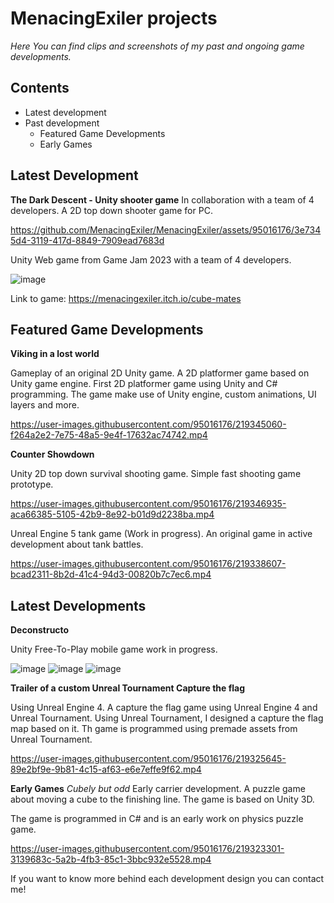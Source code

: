 # MenacingExiler projects

*Here You can find clips and screenshots of my past and ongoing game developments.*

## Contents
  * Latest development
  * Past development
    - Featured Game Developments
    - Early Games

## **Latest Development**

**The Dark Descent - Unity shooter game**
In collaboration with a team of 4 developers.
A 2D top down shooter game for PC.

https://github.com/MenacingExiler/MenacingExiler/assets/95016176/3e7345d4-3119-417d-8849-7909ead7683d

Unity Web game from Game Jam 2023 with a team of 4 developers.

![image](https://github.com/MenacingExiler/MenacingExiler/assets/95016176/aaacd928-517e-4e0a-91f2-5e624ce15732)

Link to game: https://menacingexiler.itch.io/cube-mates



## **Featured Game Developments**

**Viking in a lost world**

Gameplay of an original 2D Unity game. A 2D platformer game based on Unity game engine.
First 2D platformer game using Unity and C# programming. The game make use of Unity engine, custom animations, UI layers and more.

https://user-images.githubusercontent.com/95016176/219345060-f264a2e2-7e75-48a5-9e4f-17632ac74742.mp4



**Counter Showdown**

Unity 2D top down survival shooting game.
Simple fast shooting game prototype.

https://user-images.githubusercontent.com/95016176/219346935-aca66385-5105-42b9-8e92-b01d9d2238ba.mp4

Unreal Engine 5 tank game (Work in progress). An original game in active development about tank battles.

https://user-images.githubusercontent.com/95016176/219338607-bcad2311-8b2d-41c4-94d3-00820b7c7ec6.mp4



## **Latest Developments**

**Deconstructo**

Unity Free-To-Play mobile game work in progress.

![image](https://github.com/MenacingExiler/MenacingExiler/assets/95016176/7613a39a-15dd-41cc-80a8-966cf1953d97 )
![image](https://github.com/MenacingExiler/MenacingExiler/assets/95016176/cbe8c6d1-4bd5-431c-965b-6f281bb0f0ad)
![image](https://github.com/MenacingExiler/MenacingExiler/assets/95016176/35c4b26c-3517-454c-9325-d47e4c1e2f2d)



**Trailer of a custom Unreal Tournament Capture the flag**

Using Unreal Engine 4. A capture the flag game using Unreal Engine 4 and Unreal Tournament.
Using Unreal Tournament, I designed a capture the flag map based on it. Th game is programmed using premade assets from Unreal Tournament.

https://user-images.githubusercontent.com/95016176/219325645-89e2bf9e-9b81-4c15-af63-e6e7effe9f62.mp4



**Early Games**
*Cubely but odd*
Early carrier development. A puzzle game about moving a cube to the finishing line. The game is based on Unity 3D.

The game is programmed in C# and is an early work on physics puzzle game.

https://user-images.githubusercontent.com/95016176/219323301-3139683c-5a2b-4fb3-85c1-3bbc932e5528.mp4



If you want to know more behind each development design you can contact me!
